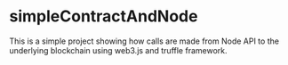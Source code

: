 # simpleContractAndNode


This is a simple project showing how calls are made from Node API to the underlying blockchain using web3.js and truffle framework.
